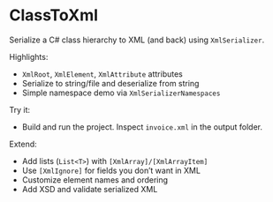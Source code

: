 # ClassToXml

Serialize a C# class hierarchy to XML (and back) using `XmlSerializer`.

Highlights:
- `XmlRoot`, `XmlElement`, `XmlAttribute` attributes
- Serialize to string/file and deserialize from string
- Simple namespace demo via `XmlSerializerNamespaces`

Try it:
- Build and run the project. Inspect `invoice.xml` in the output folder.

Extend:
- Add lists (`List<T>`) with `[XmlArray]/[XmlArrayItem]`
- Use `[XmlIgnore]` for fields you don’t want in XML
- Customize element names and ordering
- Add XSD and validate serialized XML
